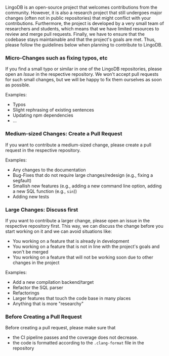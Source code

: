 
LingoDB is an open-source project that welcomes contributions from the community.
However, it is also a research project that still undergoes major changes (often not in public repositories) that might conflict with your contributions.
Furthermore, the project is developed by a very small team of researchers and students, which means that we have limited resources to review and merge pull requests.
Finally, we have to ensure that the codebase stays maintainable and that the project's goals are met.
Thus, please follow the guidelines below when planning to contribute to LingoDB.

### Micro-Changes such as fixing typos, etc
If you find a small typo or similar in one of the LingoDB repositories, please open an *Issue* in the respective repository.
We won't accept pull requests for such small changes, but we will be happy to fix them ourselves as soon as possible.

Examples:
* Typos
* Slight rephrasing of existing sentences
* Updating npm dependencies
* ...

### Medium-sized Changes: Create a Pull Request
If you want to contribute a medium-sized change, please create a pull request in the respective repository.

Examples:
* Any changes to the documentation
* Bug-Fixes that do not require large changes/redesign (e.g., fixing a segfault)
* Smallish new features (e.g., adding a new command line option, adding a new SQL function (e.g., `sin`))
* Adding new tests

### Large Changes: Discuss first
If you want to contribute a larger change, please open an issue in the respective repository first.
This way, we can discuss the change before you start working on it and we can avoid situations like:
* You working on a feature that is already in development
* You working on a feature that is not in line with the project's goals and won't be merged
* You working on a feature that will not be working soon due to other changes in the project

Examples:
* Add a new compilation backend/target
* Refactor the SQL parser
* Refactorings
* Larger features that touch the code base in many places
* Anything that is more "researchy"

### Before Creating a Pull Request
Before creating a pull request, please make sure that
* the CI pipeline passes and the coverage does not decrease.
* the code is formatted according to the `.clang-format` file in the repository
